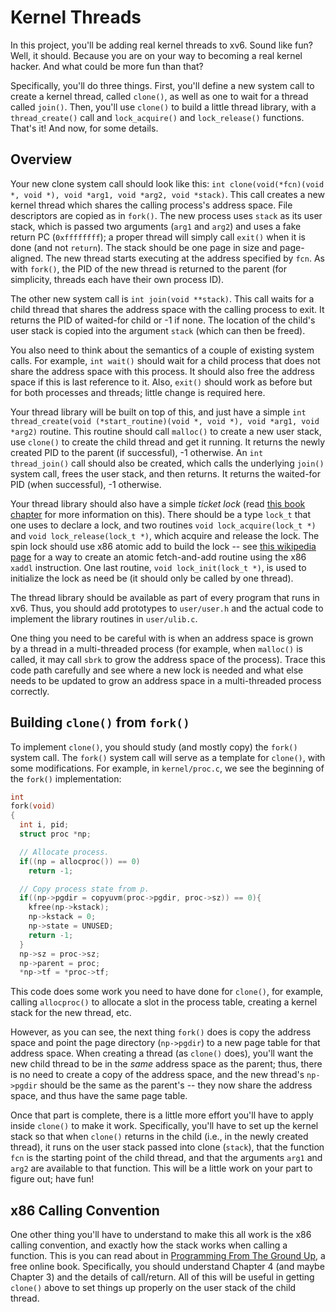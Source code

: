 
# Kernel Threads

In this project, you'll be adding real kernel threads to xv6. Sound like fun?
Well, it should. Because you are on your way to becoming a real kernel
hacker. And what could be more fun than that?

Specifically, you'll do three things. First, you'll define a new system call
to create a kernel thread, called `clone()`, as well as one to wait for a
thread called `join()`. Then, you'll use `clone()` to build a little thread
library, with a `thread_create()` call and `lock_acquire()` and
`lock_release()` functions. That's it! And now, for some details.

## Overview

Your new clone system call should look like this: `int clone(void(*fcn)(void
*, void *), void *arg1, void *arg2, void *stack)`. This call creates a new
kernel thread which shares the calling process's address space. File
descriptors are copied as in `fork()`. The new process uses `stack` as its
user stack, which is passed two arguments (`arg1` and `arg2`) and uses a fake
return PC (`0xffffffff`); a proper thread will simply call `exit()` when it is
done (and not `return`). The stack should be one page in size and
page-aligned. The new thread starts executing at the address specified by
`fcn`. As with `fork()`, the PID of the new thread is returned to the parent
(for simplicity, threads each have their own process ID).

The other new system call is `int join(void **stack)`. This call waits for a
child thread that shares the address space with the calling process to
exit. It returns the PID of waited-for child or -1 if none. The location of
the child's user stack is copied into the argument `stack` (which can then be
freed).

You also need to think about the semantics of a couple of existing system
calls. For example, `int wait()` should wait for a child process that does not
share the address space with this process. It should also free the address
space if this is last reference to it. Also, `exit()` should work as before
but for both processes and threads; little change is required here.

Your thread library will be built on top of this, and just have a simple `int
thread_create(void (*start_routine)(void *, void *), void *arg1, void *arg2)`
routine. This routine should call `malloc()` to create a new user stack, use
`clone()` to create the child thread and get it running. It returns the newly
created PID to the parent (if successful), -1 otherwise.
An `int thread_join()` call should also be created, which calls the underlying
`join()` system call, frees the user stack, and then returns. It returns the
waited-for PID (when successful), -1 otherwise.

Your thread library should also have a simple *ticket lock* (read [this book
chapter](http://pages.cs.wisc.edu/~remzi/OSTEP/threads-locks.pdf) for more
information on this). There should be a type `lock_t` that one uses to declare
a lock, and two routines `void lock_acquire(lock_t *)` and `void
lock_release(lock_t *)`, which acquire and release the lock. The spin lock
should use x86 atomic add to build the lock -- see [this wikipedia
page](https://en.wikipedia.org/wiki/Fetch-and-add) for a way to create an
atomic fetch-and-add routine using the x86 `xaddl` instruction. One last
routine, `void lock_init(lock_t *)`, is used to initialize the lock as need be
(it should only be called by one thread).

The thread library should be available as part of every program that runs in
xv6. Thus, you should add prototypes to `user/user.h` and the actual code to
implement the library routines in `user/ulib.c`.

One thing you need to be careful with is when an address space is grown by a
thread in a multi-threaded process (for example, when `malloc()` is called, it
may call `sbrk` to grow the address space of the process). Trace this code
path carefully and see where a new lock is needed and what else needs to be
updated to grow an address space in a multi-threaded process correctly.

## Building `clone()` from `fork()`

To implement `clone()`, you should study (and mostly copy) the `fork()` system
call. The `fork()` system call will serve as a template for `clone()`, with
some modifications. For example, in `kernel/proc.c`, we see the beginning of
the `fork()` implementation:

```c
int
fork(void)
{
  int i, pid;
  struct proc *np;

  // Allocate process.
  if((np = allocproc()) == 0)
    return -1;

  // Copy process state from p.
  if((np->pgdir = copyuvm(proc->pgdir, proc->sz)) == 0){
    kfree(np->kstack);
    np->kstack = 0;
    np->state = UNUSED;
    return -1;
  }
  np->sz = proc->sz;
  np->parent = proc;
  *np->tf = *proc->tf;
```

This code does some work you need to have done for `clone()`, for example,
calling `allocproc()` to allocate a slot in the process table, creating a
kernel stack for the new thread, etc.

However, as you can see, the next thing `fork()` does is copy the address
space and point the page directory (`np->pgdir`) to a new page table for that
address space. When creating a thread (as `clone()` does), you'll want the 
new child thread to be in the *same* address space as the parent; thus, there
is no need to create a copy of the address space, and the new thread's
`np->pgdir` should be the same as the parent's -- they now share the address
space, and thus have the same page table.

Once that part is complete, there is a little more effort you'll have to apply
inside `clone()` to make it work. Specifically, you'll have to set up the
kernel stack so that when `clone()` returns in the child (i.e., in the newly
created thread), it runs on the user stack passed into clone (`stack`), that
the function `fcn` is the starting point of the child thread, and that the
arguments `arg1` and `arg2` are available to that function. This will be a
little work on your part to figure out; have fun!

## x86 Calling Convention

One other thing you'll have to understand to make this all work is the x86
calling convention, and exactly how the stack works when calling a function.
This is you can read about in [Programming From The Ground
Up](https://download-mirror.savannah.gnu.org/releases/pgubook/ProgrammingGroundUp-1-0-booksize.pdf),
a free online book. Specifically, you should understand Chapter 4 (and maybe
Chapter 3) and the details of call/return. All of this will be useful in
getting `clone()` above to set things up properly on the user stack of the
child thread.





